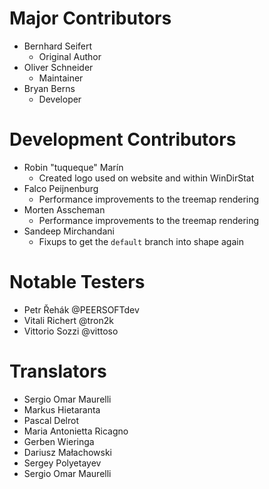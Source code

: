 # Major Contributors

* Bernhard Seifert
	* Original Author
* Oliver Schneider
	* Maintainer	
* Bryan Berns
	* Developer

# Development Contributors

* Robin "tuqueque" Marín
    * Created logo used on website and within WinDirStat
* Falco Peijnenburg
    * Performance improvements to the treemap rendering
* Morten Asscheman
    * Performance improvements to the treemap rendering
* Sandeep Mirchandani
    * Fixups to get the `default` branch into shape again

# Notable Testers

* Petr Řehák @PEERSOFTdev
* Vitali Richert @tron2k
* Vittorio Sozzi @vittoso

# Translators

* Sergio Omar Maurelli	
* Markus Hietaranta
* Pascal Delrot
* Maria Antonietta Ricagno
* Gerben Wieringa
* Dariusz Małachowski
* Sergey Polyetayev
* Sergio Omar Maurelli
